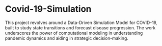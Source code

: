 # Covid-19-Simulation
This project revolves around a Data-Driven Simulation Model for COVID-19, built to study state transitions and forecast disease progression. The work underscores the power of computational modeling in understanding pandemic dynamics and aiding in strategic decision-making.
